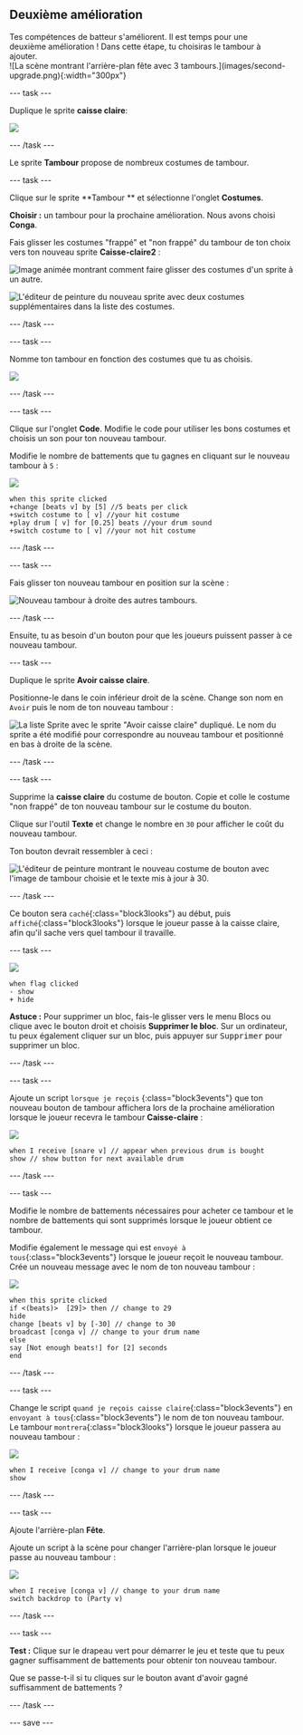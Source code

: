 ## Deuxième amélioration

<div style="display: flex; flex-wrap: wrap">
<div style="flex-basis: 200px; flex-grow: 1; margin-right: 15px;">
Tes compétences de batteur s'améliorent. Il est temps pour une deuxième amélioration ! Dans cette étape, tu choisiras le tambour à ajouter.
</div>
<div>
![La scène montrant l'arrière-plan fête avec 3 tambours.](images/second-upgrade.png){:width="300px"}
</div>
</div>

--- task ---

Duplique le sprite **caisse claire**:

![](images/duplicate-snare-drum.png)

--- /task ---

Le sprite **Tambour** propose de nombreux costumes de tambour.

--- task ---

Clique sur le sprite **Tambour ** et sélectionne l'onglet **Costumes**.

**Choisir :** un tambour pour la prochaine amélioration. Nous avons choisi **Conga**.

Fais glisser les costumes "frappé" et "non frappé" du tambour de ton choix vers ton nouveau sprite **Caisse-claire2** :

![Image animée montrant comment faire glisser des costumes d'un sprite à un autre.](images/drag-costumes.gif)

![L'éditeur de peinture du nouveau sprite avec deux costumes supplémentaires dans la liste des costumes.](images/drum-3-costumes.png)

--- /task ---

--- task ---

Nomme ton tambour en fonction des costumes que tu as choisis.

![](images/drum-3-named.png)

--- /task ---

--- task ---

Clique sur l'onglet **Code**. Modifie le code pour utiliser les bons costumes et choisis un son pour ton nouveau tambour.

Modifie le nombre de battements que tu gagnes en cliquant sur le nouveau tambour à `5` :

![](images/drum-3-icon.png)

```blocks3
when this sprite clicked
+change [beats v] by [5] //5 beats per click
+switch costume to [ v] //your hit costume
+play drum [ v] for [0.25] beats //your drum sound
+switch costume to [ v] //your not hit costume
```

--- /task ---

--- task ---

Fais glisser ton nouveau tambour en position sur la scène :

![Nouveau tambour à droite des autres tambours.](images/drum-3-positioned.png)

--- /task ---

Ensuite, tu as besoin d'un bouton pour que les joueurs puissent passer à ce nouveau tambour.

--- task ---

Duplique le sprite **Avoir caisse claire**.

Positionne-le dans le coin inférieur droit de la scène. Change son nom en `Avoir` puis le nom de ton nouveau tambour :

![La liste Sprite avec le sprite "Avoir caisse claire" dupliqué. Le nom du sprite a été modifié pour correspondre au nouveau tambour et positionné en bas à droite de la scène.](images/get-drum-3.png)

--- /task ---

--- task ---

Supprime la **caisse claire** du costume de bouton. Copie et colle le costume "non frappé" de ton nouveau tambour sur le costume du bouton.

Clique sur l'outil **Texte** et change le nombre en `30` pour afficher le coût du nouveau tambour.

Ton bouton devrait ressembler à ceci :

![L'éditeur de peinture montrant le nouveau costume de bouton avec l'image de tambour choisie et le texte mis à jour à 30.](images/get-drum-copy.png)

--- /task ---


Ce bouton sera `caché`{:class="block3looks"} au début, puis `affiché`{:class="block3looks"} lorsque le joueur passe à la caisse claire, afin qu'il sache vers quel tambour il travaille.

--- task ---

![](images/get-drum-3-icon.png)

```blocks3
when flag clicked
- show
+ hide
```

**Astuce :** Pour supprimer un bloc, fais-le glisser vers le menu Blocs ou clique avec le bouton droit et choisis **Supprimer le bloc**. Sur un ordinateur, tu peux également cliquer sur un bloc, puis appuyer sur <kbd>Supprimer</kbd> pour supprimer un bloc.

--- /task ---

--- task ---

Ajoute un script `lorsque je reçois` {:class="block3events"} que ton nouveau bouton de tambour affichera lors de la prochaine amélioration lorsque le joueur recevra le tambour **Caisse-claire** :

![](images/get-drum-3-icon.png)

```blocks3
when I receive [snare v] // appear when previous drum is bought
show // show button for next available drum
```

--- /task ---

--- task ---

Modifie le nombre de battements nécessaires pour acheter ce tambour et le nombre de battements qui sont supprimés lorsque le joueur obtient ce tambour.

Modifie également le message qui est `envoyé à tous`{:class="block3events"} lorsque le joueur reçoit le nouveau tambour. Crée un nouveau message avec le nom de ton nouveau tambour :

![](images/get-drum-3-icon.png)

```blocks3
when this sprite clicked
if <(beats)>  [29]> then // change to 29
hide
change [beats v] by [-30] // change to 30
broadcast [conga v] // change to your drum name
else
say [Not enough beats!] for [2] seconds 
end
```

--- /task ---

--- task ---

Change le script `quand je reçois caisse claire`{:class="block3events"} en `envoyant à tous`{:class="block3events"} le nom de ton nouveau tambour. Le tambour `montrera`{:class="block3looks"} lorsque le joueur passera au nouveau tambour :

![](images/drum-3-icon.png)

```blocks3
when I receive [conga v] // change to your drum name
show
```

--- /task ---

--- task ---

Ajoute l'arrière-plan **Fête**.

Ajoute un script à la scène pour changer l'arrière-plan lorsque le joueur passe au nouveau tambour :

![](images/stage-icon.png)

```blocks3
when I receive [conga v] // change to your drum name
switch backdrop to (Party v)
```

--- /task ---

--- task ---

**Test :** Clique sur le drapeau vert pour démarrer le jeu et teste que tu peux gagner suffisamment de battements pour obtenir ton nouveau tambour.

Que se passe-t-il si tu cliques sur le bouton avant d'avoir gagné suffisamment de battements ?

--- /task ---

--- save ---
